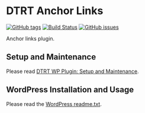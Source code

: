 # DTRT Anchor Links

[![GitHub tags](https://img.shields.io/github/tag/dotherightthing/wpdtrt-anchorlinks.svg)](https://github.com/dotherightthing/wpdtrt-anchorlinks/tags) [![Build Status](https://travis-ci.org/dotherightthing/wpdtrt-anchorlinks.svg?branch=wpplugin)](https://travis-ci.org/dotherightthing/wpdtrt-anchorlinks) [![GitHub issues](https://img.shields.io/github/issues/dotherightthing/wpdtrt-anchorlinks.svg)](https://github.com/dotherightthing/wpdtrt-anchorlinks/issues)

Anchor links plugin.

## Setup and Maintenance

Please read [DTRT WP Plugin: Setup and Maintenance](https://github.com/dotherightthing/wpdtrt-plugin#setup-and-maintenance).

## WordPress Installation and Usage

Please read the [WordPress readme.txt](readme.txt).

